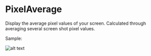 # PixelAverage
Display the average pixel values of your screen. Calculated through averaging several screen shot pixel values.

Sample: 


![alt text](https://imgur.com/a/inWYELw)

